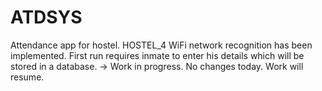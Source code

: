 # ATDSYS
Attendance app for hostel.
HOSTEL_4 WiFi network recognition has been implemented.
First run requires inmate to enter his details which will be stored in a database. -> Work in progress.
No changes today. Work will resume.
